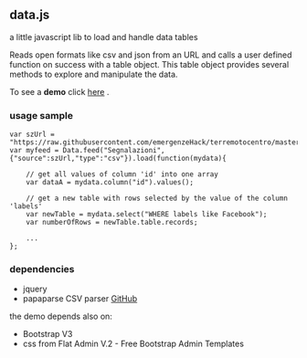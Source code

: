 ## data.js

a little javascript lib to load and handle data tables

Reads open formats like csv and json from an URL and calls a user defined function on success with a table object.
This table object provides several methods to explore and manipulate the data.

To see a **demo** click [here](https://gjrichter.github.io/data.js/demo/html/) .

### usage sample

```
var szUrl = "https://raw.githubusercontent.com/emergenzeHack/terremotocentro/master/data/issues.csv";
var myfeed = Data.feed("Segnalazioni",{"source":szUrl,"type":"csv"}).load(function(mydata){

    // get all values of column 'id' into one array
    var dataA = mydata.column("id").values(); 
    
    // get a new table with rows selected by the value of the column 'labels'
    var newTable = mydata.select("WHERE labels like Facebook"); 
    var numberOfRows = newTable.table.records;
    
    ...   
};
```

### dependencies

- jquery
- papaparse CSV parser [GitHub](https://github.com/mholt/PapaParse)

the demo depends also on:

- Bootstrap V3
- css from Flat Admin V.2 - Free Bootstrap Admin Templates


<!--stackedit_data:
eyJoaXN0b3J5IjpbNDMyNjc2ODExXX0=
-->